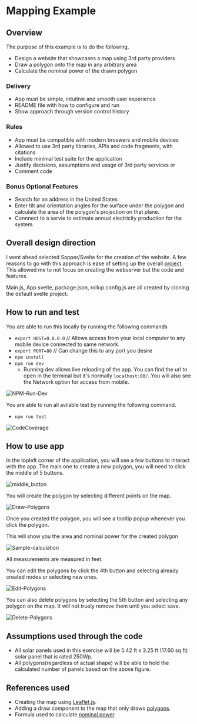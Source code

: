 # Mapping Example

## Overview

The purpose of this example is to do the following.

- Design a website that showcases a map using 3rd party providers
- Draw a polygon onto the map in any arbitrary area
- Calculate the nominal power of the drawn polygon

### Delivery

- App must be simple, intuitive and smooth user experience
- README file with how to configure and run
- Show approach through version control history

### Rules

- App must be compatible with modern broswers and mobile devices
- Allowed to use 3rd party libraries, APIs and code fragments, with citations
- Include minimal test suite for the application
- Justify decisions, assumptions and usage of 3rd party services or
- Comment code

### Bonus Optional Features

- Search for an address in the United States
- Enter tilt and orientation angles for the surface under the polygon and calculate the area of the polygon's projection on that plane.
- Connnect to a servie to estimate annual electricity production for the system.

## Overall design direction

I went ahead selected Sapper/Svelte for the creation of the website. A few reasons to go with this approach is ease of setting up the overall [project](https://sapper.svelte.dev/docs/). This allowed me to not focus on creating the webserver but the code and features.

Main.js, App.svelte, package.json, rollup.config.js are all created by cloning the default svelte project.

## How to run and test

You are able to run this locally by running the following commands

- `export HOST=0.0.0.0` // Allows access from your local computer to any mobile device connected to same network.
- `export PORT=80` // Can change this to any port you desire
- `npm install`
- `npm run dev`
    - Running dev allows live reloading of the app. You can find the url to open in the terminal but it's normally `localhost:80/`. You will also see the Network option for access from mobile.

![NPM-Run-Dev](./assets/Npm-Run-Dev.png)

You are able to run all avilable test by running the following command.

- `npm run test`


![CodeCoverage](./assets/CodeCoverage.png)
## How to use app

In the topleft corner of the application, you will see a few buttons to interact with the app. The main one to create a new polygon, you will need to click the middle of 5 buttons.

![middle_button](./assets/Middle-buttons.png)

You will create the polygon by selecting different points on the map.

![Draw-Polygons](./assets/Draw-Polygons.png)

Once you created the polygon, you will see a tooltip popup whenever you click the polygon.

This will show you the area and nominal power for the created polygon

![Sample-calculation](./assets/Sample-Calculation.png)

All measurements are measured in feet.

You can edit the polygons by click the 4th button and selecting already created nodes or selecting new ones.

![Edit-Polygons](./assets/Edit-Polygons.png)

You can also delete polygons by selecting the 5th button and selecting any polygon on the map. It will not truely remove them until you select save.

![Delete-Polygons](./assets/Delete-Polygons.png)


## Assumptions used through the code

- All solar panels used in this exercise will be 5.42 ft x 3.25 ft (17.60 sq ft) solar panel that is rated 250Wp.
- All polygons(regardless of actual shape) will be able to hold the calculated number of panels based on the above figure.

## References used

- Creating the map using [Leaflet.js](https://leafletjs.com/reference-1.7.1.html#map-factory).
- Adding a draw component to the map that only draws [polygons](https://leaflet.github.io/Leaflet.draw/docs/leaflet-draw-latest.html).
- Formula used to calculate [nominal power](https://myelectrical.com/notes/entryid/225/photovoltaic-pv-electrical-calculations).